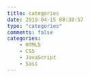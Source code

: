 ```yaml
---
title: categories
date: 2019-04-15 08:38:57
type: "categories"
comments: false
categories: 
	- HTML5
	- CSS
	- JavaScript
	- Sass
---
```


